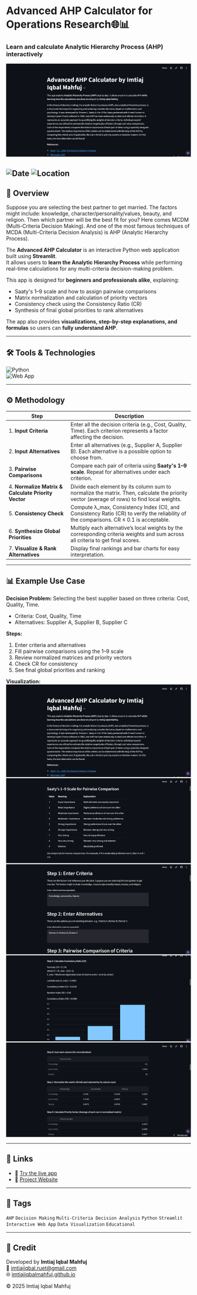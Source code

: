 # Advanced AHP Calculator for Operations Research🌐📊
### Learn and calculate Analytic Hierarchy Process (AHP) interactively

![AHP Calculator](https://raw.githubusercontent.com/imtiajiqbalmahfuj/imtiajiqbal-portfolio/refs/heads/main/Projects/25019%20AHP%20Calculator%20web%20app%20by%20Python%20and%20Streamlit/Screenshot%202025-09-28%20035156.png)

![Date](https://img.shields.io/badge/27/09/25-28/09/2025-blue)
![Location](https://img.shields.io/badge/Location-Rajshahi-green)
---

## 📝 Overview
Suppose you are selecting the best partner to get married. The factors might include: knowledge, character/personality/values, beauty, and religion. Then which partner will be the best fit for you? Here comes MCDM (Multi-Criteria Decision Making). And one of the most famous techniques of MCDA (Multi-Criteria Decision Analysis) is AHP (Analytic Hierarchy Process). 

The **Advanced AHP Calculator** is an interactive Python web application built using **Streamlit**.  
It allows users to **learn the Analytic Hierarchy Process** while performing real-time calculations for any multi-criteria decision-making problem.  

This app is designed for **beginners and professionals alike**, explaining:  
- Saaty's 1–9 scale and how to assign pairwise comparisons  
- Matrix normalization and calculation of priority vectors  
- Consistency check using the Consistency Ratio (CR)  
- Synthesis of final global priorities to rank alternatives  

The app also provides **visualizations, step-by-step explanations, and formulas** so users can **fully understand AHP**.

---

## 🛠️ Tools & Technologies
![Python](https://img.shields.io/badge/Python-NumPy%2CPandas%2CStreamlit-blue)  
![Web App](https://img.shields.io/badge/Web%20App-Streamlit-red)  

---

## ⚙️ Methodology
| Step | Description |
|------|-------------|
| 1. **Input Criteria** | Enter all the decision criteria (e.g., Cost, Quality, Time). Each criterion represents a factor affecting the decision. |
| 2. **Input Alternatives** | Enter all alternatives (e.g., Supplier A, Supplier B). Each alternative is a possible option to choose from. |
| 3. **Pairwise Comparisons** | Compare each pair of criteria using **Saaty's 1–9 scale**. Repeat for alternatives under each criterion. |
| 4. **Normalize Matrix & Calculate Priority Vector** | Divide each element by its column sum to normalize the matrix. Then, calculate the priority vector (average of rows) to find local weights. |
| 5. **Consistency Check** | Compute λ_max, Consistency Index (CI), and Consistency Ratio (CR) to verify the reliability of the comparisons. CR ≤ 0.1 is acceptable. |
| 6. **Synthesize Global Priorities** | Multiply each alternative’s local weights by the corresponding criteria weights and sum across all criteria to get final scores. |
| 7. **Visualize & Rank Alternatives** | Display final rankings and bar charts for easy interpretation. |

---

## 📊 Example Use Case
**Decision Problem:** Selecting the best supplier based on three criteria: Cost, Quality, Time.  

- Criteria: Cost, Quality, Time  
- Alternatives: Supplier A, Supplier B, Supplier C  

**Steps:**  
1. Enter criteria and alternatives  
2. Fill pairwise comparisons using the 1–9 scale  
3. Review normalized matrices and priority vectors  
4. Check CR for consistency  
5. See final global priorities and ranking  

**Visualization:**  
![Stepwise AHP Example](https://raw.githubusercontent.com/imtiajiqbalmahfuj/imtiajiqbal-portfolio/refs/heads/main/Projects/25019%20AHP%20Calculator%20web%20app%20by%20Python%20and%20Streamlit/Screenshot%202025-09-28%20035156.png)  
![Stepwise AHP Example](https://raw.githubusercontent.com/imtiajiqbalmahfuj/imtiajiqbal-portfolio/refs/heads/main/Projects/25019%20AHP%20Calculator%20web%20app%20by%20Python%20and%20Streamlit/Screenshot%202025-09-28%20035207.png)  
![Stepwise AHP Example](https://raw.githubusercontent.com/imtiajiqbalmahfuj/imtiajiqbal-portfolio/refs/heads/main/Projects/25019%20AHP%20Calculator%20web%20app%20by%20Python%20and%20Streamlit/Screenshot%202025-09-28%20035219.png)  
![Stepwise AHP Example](https://raw.githubusercontent.com/imtiajiqbalmahfuj/imtiajiqbal-portfolio/refs/heads/main/Projects/25019%20AHP%20Calculator%20web%20app%20by%20Python%20and%20Streamlit/Screenshot%202025-09-28%20041341.png)  
![Stepwise AHP Example](https://raw.githubusercontent.com/imtiajiqbalmahfuj/imtiajiqbal-portfolio/refs/heads/main/Projects/25019%20AHP%20Calculator%20web%20app%20by%20Python%20and%20Streamlit/Screenshot%202025-09-28%20041401.png)  
 

---

## 📎 Links
- 🔗 [Try the live app](https://imtiajiqbalmahfuj-ahp-calculator.streamlit.app/)  
- 📄 [Project Website](https://imtiajiqbalmahfuj.github.io/)  

---

## 🔖 Tags
`AHP` `Decision Making` `Multi-Criteria Decision Analysis` `Python` `Streamlit` `Interactive Web App` `Data Visualization` `Educational`  

---

## 📌 Credit
Developed by **Imtiaj Iqbal Mahfuj**  
📧 [imtiajiqbal.ruet@gmail.com](mailto:imtiajiqbal.ruet@gmail.com)  
🌐 [imtiajiqbalmahfuj.github.io](https://imtiajiqbalmahfuj.github.io/)  

© 2025 Imtiaj Iqbal Mahfuj

